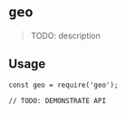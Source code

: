 # `geo`

> TODO: description

## Usage

```
const geo = require('geo');

// TODO: DEMONSTRATE API
```
